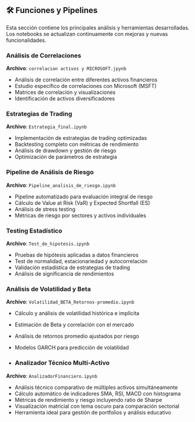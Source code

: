 ## 🛠 Funciones y Pipelines

Esta sección contiene los principales análisis y herramientas desarrolladas. Los notebooks se actualizan continuamente con mejoras y nuevas funcionalidades.

###  Análisis de Correlaciones
**Archivo**: `correlacion activos y MICROSOFT.jpynb`
- Análisis de correlación entre diferentes activos financieros
- Estudio específico de correlaciones con Microsoft (MSFT)
- Matrices de correlación y visualizaciones
- Identificación de activos diversificadores

###  Estrategias de Trading
**Archivo**: `Estrategia_final.ipynb`
- Implementación de estrategias de trading optimizadas
- Backtesting completo con métricas de rendimiento
- Análisis de drawdown y gestión de riesgo
- Optimización de parámetros de estrategia

###  Pipeline de Análisis de Riesgo
**Archivo**: `Pipeline_analisis_de_riesgo.ipynb`
- Pipeline automatizado para evaluación integral de riesgo
- Cálculo de Value at Risk (VaR) y Expected Shortfall (ES)
- Análisis de stress testing
- Métricas de riesgo por sectores y activos individuales

###  Testing Estadístico
**Archivo**: `Test_de_hipotesis.ipynb`
- Pruebas de hipótesis aplicadas a datos financieros
- Test de normalidad, estacionariedad y autocorrelación
- Validación estadística de estrategias de trading
- Análisis de significancia de rendimientos

###  Análisis de Volatilidad y Beta
**Archivo**: `Volatilidad_BETA_Retornos-promedio.ipynb`
- Cálculo y análisis de volatilidad histórica e implícita
- Estimación de Beta y correlación con el mercado
- Análisis de retornos promedio ajustados por riesgo
- Modelos GARCH para predicción de volatilidad

- ###  Analizador Técnico Multi-Activo
**Archivo**: `AnalizadorFinanciero.ipynb`
- Análisis técnico comparativo de múltiples activos simultáneamente
- Cálculo automático de indicadores SMA, RSI, MACD con histograma
- Métricas de rendimiento y riesgo incluyendo ratio de Sharpe
- Visualización matricial con tema oscuro para comparación sectorial
- Herramienta ideal para gestión de portfolios y análisis educativo

